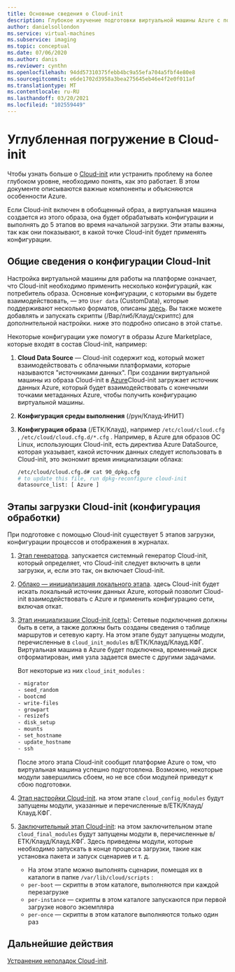```yaml
---
title: Основные сведения о Cloud-init
description: Глубокое изучение подготовки виртуальной машины Azure с помощью Cloud-init.
author: danielsollondon
ms.service: virtual-machines
ms.subservice: imaging
ms.topic: conceptual
ms.date: 07/06/2020
ms.author: danis
ms.reviewer: cynthn
ms.openlocfilehash: 94dd57310375febb4bc9a55efa704a5fbf4e80e8
ms.sourcegitcommit: e6de1702d3958a3bea275645eb46e4f2e0f011af
ms.translationtype: MT
ms.contentlocale: ru-RU
ms.lasthandoff: 03/20/2021
ms.locfileid: "102559449"
---
```

# <a name="diving-deeper-into-cloud-init"></a>Углубленная погружение в Cloud-init
Чтобы узнать больше о [Cloud-init](https://cloudinit.readthedocs.io/en/latest/index.html) или устранить проблему на более глубоком уровне, необходимо понять, как это работает. В этом документе описываются важные компоненты и объясняются особенности Azure.

Если Cloud-init включен в обобщенный образ, а виртуальная машина создается из этого образа, она будет обрабатывать конфигурации и выполнять до 5 этапов во время начальной загрузки. Эти этапы важны, так как они показывают, в какой точке Cloud-init будет применять конфигурации. 


## <a name="understand-cloud-init-configuration"></a>Общие сведения о конфигурации Cloud-Init
Настройка виртуальной машины для работы на платформе означает, что Cloud-init необходимо применить несколько конфигураций, как потребитель образа. Основные конфигурации, с которыми вы будете взаимодействовать, — это `User data` (CustomData), которые поддерживают несколько форматов, описаны [здесь](https://cloudinit.readthedocs.io/en/latest/topics/format.html#user-data-formats). Вы также можете добавлять и запускать скрипты (/Вар/либ/Клауд/скриптс) для дополнительной настройки. ниже это подробно описано в этой статье.

Некоторые конфигурации уже помогут в образы Azure Marketplace, которые входят в состав Cloud-init, например:

1. **Cloud Data Source** — Cloud-init содержит код, который может взаимодействовать с облачными платформами, которые называются "источниками данных". При создании виртуальной машины из образа Cloud-init в [Azure](https://cloudinit.readthedocs.io/en/latest/topics/datasources/azure.html#azure)Cloud-init загружает источник данных Azure, который будет взаимодействовать с конечными точками метаданных Azure, чтобы получить конфигурацию виртуальной машины.
2. **Конфигурация среды выполнения** (/рун/Клауд-ИНИТ)
3. **Конфигурация образа** (/ЕТК/Клауд), например `/etc/cloud/cloud.cfg` , `/etc/cloud/cloud.cfg.d/*.cfg` . Например, в Azure для образов ОС Linux, использующих Cloud-init, есть директива Azure DataSource, которая указывает, какой источник данных следует использовать в Cloud-init, это экономит время инициализации облака:

   ```bash
   /etc/cloud/cloud.cfg.d# cat 90_dpkg.cfg
   # to update this file, run dpkg-reconfigure cloud-init
   datasource_list: [ Azure ]
   ```


## <a name="cloud-init-boot-stages-processing-configuration"></a>Этапы загрузки Cloud-init (конфигурация обработки)

При подготовке с помощью Cloud-init существует 5 этапов загрузки, конфигурации процессов и отображения в журналах.

1. [Этап генератора](https://cloudinit.readthedocs.io/en/latest/topics/boot.html#generator). запускается системный генератор Cloud-init, который определяет, что Cloud-init следует включить в цели загрузки, и, если это так, он включает Cloud-init. 

2. [Облако — инициализация локального этапа](https://cloudinit.readthedocs.io/en/latest/topics/boot.html#local). здесь Cloud-init будет искать локальный источник данных Azure, который позволит Cloud-init взаимодействовать с Azure и применить конфигурацию сети, включая откат.

3. [Этап инициализации Cloud-init (сеть)](https://cloudinit.readthedocs.io/en/latest/topics/boot.html#network): Сетевые подключения должны быть в сети, а также должны быть созданы сведения о таблице маршрутов и сетевую карту. На этом этапе будут запущены модули, перечисленные в `cloud_init_modules` в/ЕТК/Клауд/Клауд.КФГ. Виртуальная машина в Azure будет подключена, временный диск отформатирован, имя узла задается вместе с другими задачами.

   Вот некоторые из них `cloud_init_modules` :
   
   ```bash
   - migrator
   - seed_random
   - bootcmd
   - write-files
   - growpart
   - resizefs
   - disk_setup
   - mounts
   - set_hostname
   - update_hostname
   - ssh
   ```
   
   После этого этапа Cloud-init сообщит платформе Azure о том, что виртуальная машина успешно подготовлена. Возможно, некоторые модули завершились сбоем, но не все сбои модулей приведут к сбою подготовки.

4. [Этап настройки Cloud-init](https://cloudinit.readthedocs.io/en/latest/topics/boot.html#config). на этом этапе `cloud_config_modules` будут запущены модули, указанные и перечисленные в/ЕТК/Клауд/Клауд.КФГ.


5. [Заключительный этап Cloud-init](https://cloudinit.readthedocs.io/en/latest/topics/boot.html#final): на этом заключительном этапе `cloud_final_modules` будут запущены модули в, перечисленные в/ЕТК/Клауд/Клауд.КФГ. Здесь приведены модули, которые необходимо запускать в конце процесса загрузки, такие как установка пакета и запуск сценариев и т. д. 

   -   На этом этапе можно выполнять сценарии, помещая их в каталоги в папке `/var/lib/cloud/scripts` :
   - `per-boot` — скрипты в этом каталоге, выполняются при каждой перезагрузке
   - `per-instance` — скрипты в этом каталоге запускаются при первой загрузке нового экземпляра
   - `per-once` — скрипты в этом каталоге выполняются только один раз

## <a name="next-steps"></a>Дальнейшие действия

[Устранение неполадок Cloud-init](cloud-init-troubleshooting.md).
